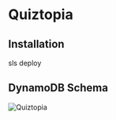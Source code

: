 # Quiztopia

## Installation

sls deploy

## DynamoDB Schema

![Quiztopia](https://github.com/NguyenRobin/Quiztopia-api-aws-serverless/assets/112572624/b40eddb7-5320-4922-a9d4-a064e949c30f)
